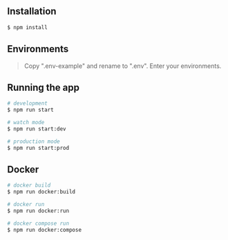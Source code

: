 ## Installation

```bash
$ npm install
```

## Environments
> Copy ".env-example" and rename to ".env".
> Enter your environments.

## Running the app

```bash
# development
$ npm run start

# watch mode
$ npm run start:dev

# production mode
$ npm run start:prod
```

## Docker

```bash
# docker build
$ npm run docker:build

# docker run
$ npm run docker:run

# docker compose run
$ npm run docker:compose
```